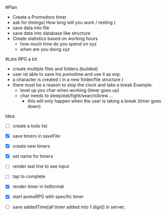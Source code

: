 #Plan
* Create a Promodoro timer
* ask for timings( How long will you work / resting )
* save data into file
* save data into database like structure 
* Create statistics based on working hours
    * how much time do you spend on xyz
    * when are you doing xyz

#Lets RPG a bit 
* create multiple files and folders.(builded)
* user ist able to save his pomotime and use it as exp.
* a character is created ( in a new folder/file structure )
* there must be a reason to stop the clock and take a break
Example:
    * level up you char when working (timer goes up)
    * char needs to sleep/eat/fight/search/brew ...
        * this will only happen when the user is taking a break (timer goes down)

Idea:
* [ ] create a todo list
* [x] save timers in saveFile:
* [x] create new timers
* [x] set name for timers
* [ ] render last line to see input
* [ ] tap to complete
* [x] render timer in listformat
* [x] start pomoRPG with specific timer
* [ ] save addedTime[all timer added into 1 digid] in server;

